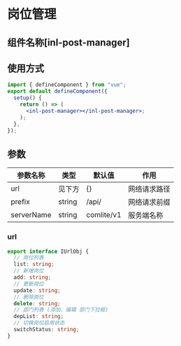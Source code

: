 # 岗位管理

## 组件名称[**inl-post-manager**]

## 使用方式

```jsx
import { defineComponent } from "vue";
export default defineComponent({
  setup() {
    return () => (
      <inl-post-manager></inl-post-manager>;
    );
  },
});
```

## 参数

| 参数名称   | 类型   | 默认值     | 作用         |
| ---------- | ------ | ---------- | ------------ |
| url        | 见下方 | {}         | 网络请求路径 |
| prefix     | string | /api/      | 网络请求前缀 |
| serverName | string | comlite/v1 | 服务端名称   |

### url

```typescript
export interface IUrlObj {
  // 岗位列表
  list: string;
  // 新增岗位
  add: string;
  // 更新岗位
  update: string;
  // 删除岗位
  delete: string;
  // 部门列表 (添加、编辑 部门下拉框)
  depList: string;
  // 切换岗位启用状态
  switchStatus: string;
}
```
